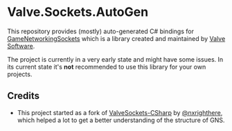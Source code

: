 # Valve.Sockets.AutoGen

This repository provides (mostly) auto-generated C# bindings for [GameNetworkingSockets](https://github.com/ValveSoftware/GameNetworkingSockets) which is a library created and maintained by [Valve Software](https://www.valvesoftware.com).

The project is currently in a very early state and might have some issues.
In its current state it's **not** recommended to use this library for your own projects.

## Credits

- This project started as a fork of [ValveSockets-CSharp](https://github.com/nxrighthere/ValveSockets-CSharp) by [@nxrighthere](https://github.com/nxrighthere), which helped a lot to get a better understanding of the structure of GNS.
